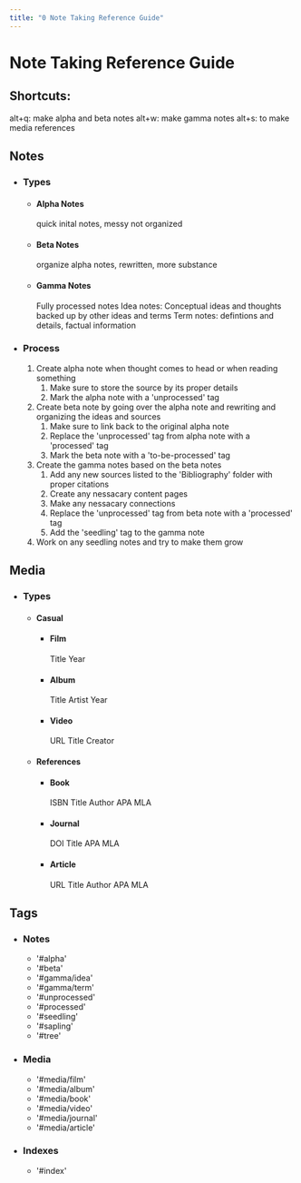```yaml
---
title: "0 Note Taking Reference Guide"
---
```

# Note Taking Reference Guide
## Shortcuts:
alt+q: make alpha and beta notes
alt+w: make gamma notes
alt+s: to make media references
## Notes
- ### Types
	- #### Alpha Notes
		quick inital notes, messy not organized
	- #### Beta Notes
		organize alpha notes, rewritten, more substance
	- #### Gamma Notes
		Fully processed notes
		Idea notes:
			Conceptual ideas and thoughts backed up by other ideas and terms
		Term notes:
			defintions and details, factual information
- ### Process
	1. Create alpha note when thought comes to head or when reading something
		1. Make sure to store the source by its proper details
		2. Mark the alpha note with a 'unprocessed' tag
	2. Create beta note by going over the alpha note and rewriting and organizing the ideas and sources
		1. Make sure to link back to the original alpha note
		2. Replace the 'unprocessed' tag from alpha note with a 'processed' tag
		3. Mark the beta note with a 'to-be-processed' tag
	3. Create the gamma notes based on the beta notes
		1. Add any new sources listed to the 'Bibliography' folder with proper citations
		2. Create any nessacary content pages
		3. Make any nessacary connections
		4. Replace the 'unprocessed' tag from beta note with a 'processed' tag
		5. Add the 'seedling' tag to the gamma note
	4. Work on any seedling notes and try to make them grow
## Media
- ### Types
	- #### Casual
		- #### Film
			Title
			Year
		 - #### Album
			 Title
			 Artist
			 Year
		- #### Video
			URL
			Title
			Creator
	- #### References
		- #### Book
			ISBN 
			Title
			Author
			APA
			MLA
		- #### Journal
			DOI
			Title
			APA
			MLA
		- #### Article
			URL
			Title
			Author
			APA
			MLA
## Tags
- ### Notes
	- '#alpha'
	- '#beta'
	- '#gamma/idea'
	- '#gamma/term'
	- '#unprocessed'
	- '#processed'
	- '#seedling'
	- '#sapling'
	- '#tree'
- ### Media
	- '#media/film'
	- '#media/album'
	- '#media/book'
	- '#media/video'
	- '#media/journal'
	- '#media/article'
- ### Indexes
	- '#index'


















